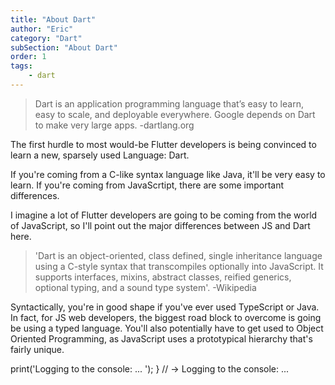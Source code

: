 ```yaml
---
title: "About Dart"
author: "Eric"
category: "Dart"
subSection: "About Dart"
order: 1
tags:
    - dart
---
```


> Dart is an application programming language that’s easy to learn, easy to scale, and deployable everywhere. Google depends on Dart to make very large apps.
> -dartlang.org

The first hurdle to most would-be Flutter developers is being convinced to
learn a new, sparsely used Language: Dart.

If you're coming from a C-like syntax language like Java, it'll be very easy
to learn. If you're coming from JavaScrtipt, there are some important differences.

I imagine a lot of Flutter developers are going to be coming from the world of
JavaScript, so I'll point out the major differences between JS and Dart here.

> 'Dart is an object-oriented, class defined, single inheritance language using a C-style syntax that transcompiles optionally into JavaScript. It supports interfaces, mixins, abstract classes, reified generics, optional typing, and a sound type system'.
> -Wikipedia

Syntactically, you're in good shape if you've ever used TypeScript or Java. In fact, for JS web developers, the biggest road block to overcome is going be using a typed language. You'll also potentially have to get used to Object Oriented Programming, as JavaScript uses a prototypical hierarchy that's fairly unique.

  print('Logging to the console: ... ');
}
// -> Logging to the console: ...
```
